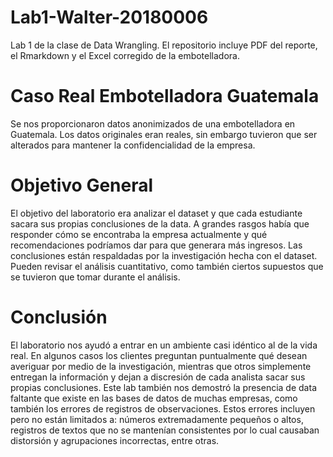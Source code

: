 # Lab1-Walter-20180006
Lab 1 de la clase de Data Wrangling. El repositorio incluye PDF del reporte, el Rmarkdown y el Excel corregido de la embotelladora.

# Caso Real Embotelladora Guatemala
Se nos proporcionaron datos anonimizados de una embotelladora en Guatemala. Los datos originales eran reales, sin embargo tuvieron que ser alterados para mantener la confidencialidad de la empresa.

# Objetivo General
El objetivo del laboratorio era analizar el dataset y que cada estudiante sacara sus propias conclusiones de la data. A grandes rasgos había que responder cómo se encontraba la empresa actualmente y qué recomendaciones podríamos dar para que generara más ingresos. Las conclusiones están respaldadas por la investigación hecha con el dataset. Pueden revisar el análisis cuantitativo, como también ciertos supuestos que se tuvieron que tomar durante el análisis.

# Conclusión
El laboratorio nos ayudó a entrar en un ambiente casi idéntico al de la vida real. En algunos casos los clientes preguntan puntualmente qué desean averiguar por medio de la investigación, mientras que otros simplemente entregan la información y dejan a discresión de cada analista sacar sus propias conclusiones. Este lab también nos demostró la presencia de data faltante que existe en las bases de datos de muchas empresas, como también los errores de registros de observaciones. Estos errores incluyen pero no están limitados a: números extremadamente pequeños o altos, registros de textos que no se mantenían consistentes por lo cual causaban distorsión y agrupaciones incorrectas, entre otras.
